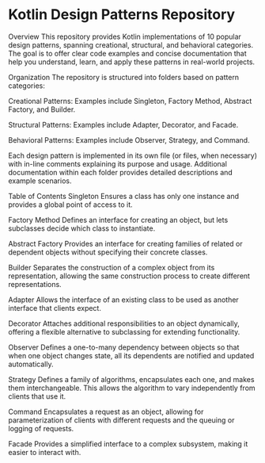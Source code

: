 # Kotlin Design Patterns Repository
Overview
This repository provides Kotlin implementations of 10 popular design patterns, spanning creational, structural, and behavioral categories. The goal is to offer clear code examples and concise documentation that help you understand, learn, and apply these patterns in real-world projects.

Organization
The repository is structured into folders based on pattern categories:

Creational Patterns:
Examples include Singleton, Factory Method, Abstract Factory, and Builder.

Structural Patterns:
Examples include Adapter, Decorator, and Facade.

Behavioral Patterns:
Examples include Observer, Strategy, and Command.

Each design pattern is implemented in its own file (or files, when necessary) with in-line comments explaining its purpose and usage. Additional documentation within each folder provides detailed descriptions and example scenarios.

Table of Contents
Singleton
Ensures a class has only one instance and provides a global point of access to it.

Factory Method
Defines an interface for creating an object, but lets subclasses decide which class to instantiate.

Abstract Factory
Provides an interface for creating families of related or dependent objects without specifying their concrete classes.

Builder
Separates the construction of a complex object from its representation, allowing the same construction process to create different representations.

Adapter
Allows the interface of an existing class to be used as another interface that clients expect.

Decorator
Attaches additional responsibilities to an object dynamically, offering a flexible alternative to subclassing for extending functionality.

Observer
Defines a one-to-many dependency between objects so that when one object changes state, all its dependents are notified and updated automatically.

Strategy
Defines a family of algorithms, encapsulates each one, and makes them interchangeable. This allows the algorithm to vary independently from clients that use it.

Command
Encapsulates a request as an object, allowing for parameterization of clients with different requests and the queuing or logging of requests.

Facade
Provides a simplified interface to a complex subsystem, making it easier to interact with.
